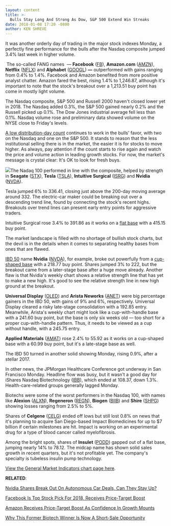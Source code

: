 ```yaml
---
layout: content
title: >-
  Bulls Stay Long And Strong As Dow, S&P 500 Extend Win Streaks
date: 2018-01-08 17:20 -0800
author: KEN SHREVE
---
```






It was another orderly day of trading in the major stock indexes Monday, a perfectly fine performance for the bulls after the Nasdaq composite jumped 3.4% last week in higher volume.




 The so-called FANG names  — **Facebook** ([FB](https://research.investors.com/quote.aspx?symbol=FB)), **Amazon.com** ([AMZN](https://research.investors.com/quote.aspx?symbol=AMZN)), **Netflix** ([NFLX](https://research.investors.com/quote.aspx?symbol=NFLX)) and **Alphabet** ([GOOGL](https://research.investors.com/quote.aspx?symbol=GOOGL)) **—** outperformed with gains ranging from 0.4% to 1.4%. Facebook and Amazon benefited from more positive analyst chatter. Amazon fared the best, rising 1.4% to 1,246.87, although it's important to note that the stock's breakout over a 1,213.51 buy point has come in mostly light volume.


The Nasdaq composite, S&P 500 and Russell 2000 haven't closed lower yet in 2018. The Nasdaq added 0.3%, the S&P 500 gained nearly 0.2% and the Russell picked up 0.1%. The Dow Jones industrial average fell less than 0.1%. Nasdaq volume rose and preliminary data showed volume on the  NYSE close to Friday's levels.


[A low distribution-day count](https://www.investors.com/ibd-university/market-timing/market-tops/) continues to work in the bulls' favor, with two on the Nasdaq and one on the S&P 500. It stands to reason that the less institutional selling there is in the market, the easier it is for stocks to move higher. As always, pay attention if the count starts to rise again and watch the price and volume action in leading growth stocks. For now, the market's message is crystal clear: It's OK to look for fresh buys.


![](https://www.investors.com/wp-content/uploads/2018/01/MP_010818-209x300.png)The Nadaq 100 performed in line with the composite, helped by strength in **Seagate** ([STX](https://research.investors.com/quote.aspx?symbol=STX)), **Tesla** ([TSLA](https://research.investors.com/quote.aspx?symbol=TSLA)), **Intuitive Surgical** ([ISRG](https://research.investors.com/quote.aspx?symbol=ISRG)) and **Nvidia** ([NVDA](https://research.investors.com/quote.aspx?symbol=NVDA)).


Tesla jumped 6% to 336.41, closing just above the 200-day moving average around 332. The electric-car maker could be breaking out over a descending trend line, found by connecting the stock's recent highs. Breakouts over trend lines can present early entry points for aggressive traders.


Intuitive Surgical rose 3.4% to 391.86 as it works on a [flat base](https://www.investors.com/ibd-university/how-to-buy/common-patterns-3/) with a 415.15 buy point.


The market landscape is filled with no shortage of bullish stock charts, but the devil is in the details when it comes to separating healthy bases from ones that are flawed.


[IBD 50](https://www.investors.com/stock-lists/ibd-50/ibd-50-performance/) name **Nvidia** ([NVDA](https://research.investors.com/quote.aspx?symbol=NVDA)), for example, broke out powerfully from a [cup-shaped base](https://www.investors.com/ibd-university/how-to-buy/common-patterns-1/) with a 218.77 buy point. Shares jumped 3% to 222, but the breakout came from a later-stage base after a huge move already. Another flaw is that Nvidia's weekly chart shows a relative strength line that has yet to make a new high. It's good to see the relative strength line in new high ground at the breakout.


**Universal Display** ([OLED](https://research.investors.com/quote.aspx?symbol=OLED)) and **Arista Neworks** ([ANET](https://research.investors.com/quote.aspx?symbol=ANET)) were big percentage gainers in the IBD 50, with gains of 9% and 6%, respectively. Universal Display cleared a risky late-stage consolidation with a 192.85 entry. Meanwhile, Arista's weekly chart might look like a cup-with-handle base with a 241.60 buy point, but the base is only six weeks old — too short for a proper cup-with-handle pattern. Thus, it needs to be viewed as a cup without handle, with a 245.75 entry.


**Applied Materials** ([AMAT](https://research.investors.com/quote.aspx?symbol=AMAT)) rose 2.4% to 55.92 as it works on a cup-shaped base with a 60.99 buy point, but it's a late-stage base as well.


The IBD 50 turned in another solid showing Monday, rising 0.9%, after a stellar 2017.


In other news, the JPMorgan Healthcare Conference got underway in San Francisco Monday. Headline flow was busy, but it wasn't a good day for iShares Nasdaq Biotechnology ([IBB](https://research.investors.com/quote.aspx?symbol=IBB)), which ended at 108.37, down 1.3%. Health-care-related groups generally lagged Monday.


Biotechs were some of the worst performers in the Nasdaq 100, with names like **Alexion** ([ALXN](https://research.investors.com/quote.aspx?symbol=ALXN)), **Regeneron** ([REGN](https://research.investors.com/quote.aspx?symbol=REGN)), **Biogen** ([BIIB](https://research.investors.com/quote.aspx?symbol=BIIB)) and **Shire** ([SHPG](https://research.investors.com/quote.aspx?symbol=SHPG)) showing losses ranging from 2.5% to 5%.


Shares of **Celgene** ([CELG](https://research.investors.com/quote.aspx?symbol=CELG)) ended off lows but still lost 0.8% on news that it's planning to acquire San Diego-based Impact Biomedicines for up to $7 billion if certain milestones are hit. Impact is working on an experimental drug for a type of blood cancer called myelofibrosis.


Among the bright spots, shares of **Insulet** ([PODD](https://research.investors.com/quote.aspx?symbol=PODD)) gapped out of a flat base, jumping nearly 14% to 78.12. The midcap name has shown solid sales growth in recent quarters, but it's not profitable yet. The company's specialty is tubeless insulin pump technology.


[View the General Market Indicators chart page here](https://www.investors.com/wp-content/uploads/2018/01/IBD0801152720GMI.pdf).


**RELATED**:


[Nvidia Shares Break Out On Autonomous Car Deals, Can They Stay Up?](https://www.investors.com/stock-lists/new-highs/nvidia-revs-up-ces-consumer-tech-show-with-autonomous-car-news/)


[Facebook Is Top Stock Pick For 2018, Receives Price-Target Boost](https://www.investors.com/news/technology/facebook-is-top-stock-pick-for-2018-receives-price-target-boost/)


[Amazon Receives Price-Target Boost As Confidence In Growth Mounts](https://www.investors.com/news/technology/amazon-receives-price-target-boost-as-confidence-in-growth-mounts/)


[Why This Former Biotech Winner Is Now A Short-Sale Opportunity](https://www.investors.com/research/the-short-side/why-this-former-biotech-winner-is-now-a-short-sale-opportunity/)




